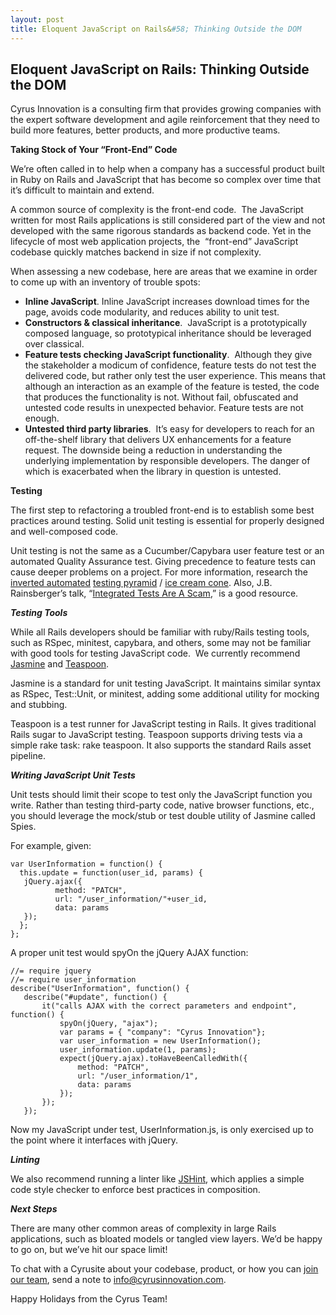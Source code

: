 ```yaml
---
layout: post
title: Eloquent JavaScript on Rails&#58; Thinking Outside the DOM
---
```


## Eloquent JavaScript on Rails: Thinking Outside the DOM

Cyrus Innovation is a consulting firm that provides growing companies with the expert software development and agile reinforcement that they need to build more features, better products, and more productive teams.

**Taking Stock of Your “Front-End” Code**

We’re often called in to help when a company has a successful product built in Ruby on Rails and JavaScript that has become so complex over time that it’s difficult to maintain and extend.

A common source of complexity is the front-end code.  The JavaScript written for most Rails applications is still considered part of the view and not developed with the same rigorous standards as backend code. Yet in the lifecycle of most web application projects, the  “front-end” JavaScript codebase quickly matches backend in size if not complexity.

When assessing a new codebase, here are areas that we examine in order to come up with an inventory of trouble spots:

*   **Inline JavaScript**. Inline JavaScript increases download times for the page, avoids code modularity, and reduces ability to unit test.
*   **Constructors & classical inheritance**.  JavaScript is a prototypically composed language, so prototypical inheritance should be leveraged over classical.
*   **Feature tests checking JavaScript functionality**.  Although they give the stakeholder a modicum of confidence, feature tests do not test the delivered code, but rather only test the user experience. This means that although an interaction as an example of the feature is tested, the code that produces the functionality is not. Without fail, obfuscated and untested code results in unexpected behavior. Feature tests are not enough.
*   **Untested third party libraries**.  It’s easy for developers to reach for an off-the-shelf library that delivers UX enhancements for a feature request. The downside being a reduction in understanding the underlying implementation by responsible developers. The danger of which is exacerbated when the library in question is untested.



**Testing**

The first step to refactoring a troubled front-end is to establish some best practices around testing. Solid unit testing is essential for properly designed and well-composed code.

Unit testing is not the same as a Cucumber/Capybara user feature test or an automated Quality Assurance test. Giving precedence to feature tests can cause deeper problems on a project. For more information, research the [inverted automated](http://martinfowler.com/bliki/TestPyramid.html) [testing pyramid](https://www.mountaingoatsoftware.com/blog/the-forgotten-layer-of-the-test-automation-pyramid) / [ice cream cone](http://watirmelon.com/2012/01/31/introducing-the-software-testing-ice-cream-cone/). Also, J.B. Rainsberger’s talk, “[Integrated Tests Are A Scam](https://vimeo.com/80533536),” is a good resource.

**_Testing Tools_**

While all Rails developers should be familiar with ruby/Rails testing tools, such as RSpec, minitest, capybara, and others, some may not be familiar with good tools for testing JavaScript code.  We currently recommend [Jasmine](http://jasmine.github.io/) and [Teaspoon](https://github.com/modeset/teaspoon).

Jasmine is a standard for unit testing JavaScript. It maintains similar syntax as RSpec, Test::Unit, or minitest, adding some additional utility for mocking and stubbing.

Teaspoon is a test runner for JavaScript testing in Rails. It gives traditional Rails sugar to JavaScript testing. Teaspoon supports driving tests via a simple rake task: rake teaspoon. It also supports the standard Rails asset pipeline.

**_Writing JavaScript Unit Tests_**

Unit tests should limit their scope to test only the JavaScript function you write. Rather than testing third-party code, native browser functions, etc., you should leverage the mock/stub or test double utility of Jasmine called Spies.

For example, given:

```
var UserInformation = function() {   
  this.update = function(user_id, params) {
   jQuery.ajax({
          method: "PATCH", 
          url: "/user_information/"+user_id,
          data: params
   });   
  };
};
```

A proper unit test would spyOn the jQuery AJAX function:

```
//= require jquery
//= require user_information
describe("UserInformation", function() {
   describe("#update", function() {
       it("calls AJAX with the correct parameters and endpoint", function() {
           spyOn(jQuery, "ajax");
           var params = { "company": "Cyrus Innovation"};
           var user_information = new UserInformation();
           user_information.update(1, params);
           expect(jQuery.ajax).toHaveBeenCalledWith({
               method: "PATCH",
               url: "/user_information/1",
               data: params
           });
       });
   });
```
Now my JavaScript under test, UserInformation.js, is only exercised up to the point where it interfaces with jQuery.

**_Linting_**

We also recommend running a linter like [JSHint](http://jshint.com/), which applies a simple code style checker to enforce best practices in composition.

**_Next Steps_**

There are many other common areas of complexity in large Rails applications, such as bloated models or tangled view layers. We’d be happy to go on, but we’ve hit our space limit!

To chat with a Cyrusite about your codebase, product, or how you can [join our team](http://www.cyrusinnovation.com/careers/current-openings/), send a note to [info@cyrusinnovation.com](https://mail.google.com/mail/?view=cm&fs=1&tf=1&to=info@cyrusinnovation.com).

Happy Holidays from the Cyrus Team!

